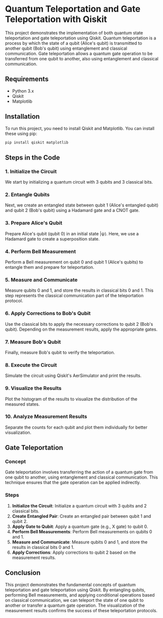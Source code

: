 # Quantum Teleportation and Gate Teleportation with Qiskit

This project demonstrates the implementation of both quantum state teleportation and gate teleportation using Qiskit. Quantum teleportation is a process by which the state of a qubit (Alice's qubit) is transmitted to another qubit (Bob's qubit) using entanglement and classical communication. Gate teleportation allows a quantum gate operation to be transferred from one qubit to another, also using entanglement and classical communication.

## Requirements

- Python 3.x
- Qiskit
- Matplotlib

## Installation

To run this project, you need to install Qiskit and Matplotlib. You can install these using pip:

```bash
pip install qiskit matplotlib
```

## Steps in the Code

### 1. Initialize the Circuit

We start by initializing a quantum circuit with 3 qubits and 3 classical bits.

### 2. Entangle Qubits

Next, we create an entangled state between qubit 1 (Alice's entangled qubit) and qubit 2 (Bob's qubit) using a Hadamard gate and a CNOT gate.

### 3. Prepare Alice's Qubit

Prepare Alice's qubit (qubit 0) in an initial state |ψ⟩. Here, we use a Hadamard gate to create a superposition state.

### 4. Perform Bell Measurement

Perform a Bell measurement on qubit 0 and qubit 1 (Alice's qubits) to entangle them and prepare for teleportation.

### 5. Measure and Communicate

Measure qubits 0 and 1, and store the results in classical bits 0 and 1. This step represents the classical communication part of the teleportation protocol.

### 6. Apply Corrections to Bob's Qubit

Use the classical bits to apply the necessary corrections to qubit 2 (Bob's qubit). Depending on the measurement results, apply the appropriate gates.

### 7. Measure Bob's Qubit

Finally, measure Bob's qubit to verify the teleportation.

### 8. Execute the Circuit

Simulate the circuit using Qiskit's AerSimulator and print the results.

### 9. Visualize the Results

Plot the histogram of the results to visualize the distribution of the measured states.

### 10. Analyze Measurement Results

Separate the counts for each qubit and plot them individually for better visualization.

## Gate Teleportation

### Concept

Gate teleportation involves transferring the action of a quantum gate from one qubit to another, using entanglement and classical communication. This technique ensures that the gate operation can be applied indirectly.

### Steps

1. **Initialize the Circuit**: Initialize a quantum circuit with 3 qubits and 2 classical bits.
2. **Create Entangled Pair**: Create an entangled pair between qubit 1 and qubit 2.
3. **Apply Gate to Qubit**: Apply a quantum gate (e.g., X gate) to qubit 0.
4. **Perform Bell Measurements**: Perform Bell measurements on qubits 0 and 1.
5. **Measure and Communicate**: Measure qubits 0 and 1, and store the results in classical bits 0 and 1.
6. **Apply Corrections**: Apply corrections to qubit 2 based on the measurement results.

## Conclusion

This project demonstrates the fundamental concepts of quantum teleportation and gate teleportation using Qiskit. By entangling qubits, performing Bell measurements, and applying conditional operations based on classical communication, we can teleport the state of one qubit to another or transfer a quantum gate operation. The visualization of the measurement results confirms the success of these teleportation protocols.
